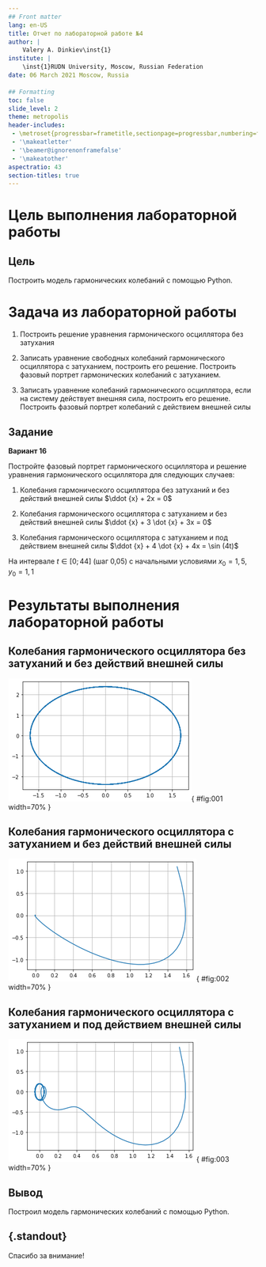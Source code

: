 ```yaml
---
## Front matter
lang: en-US
title: Отчет по лабораторной работе №4
author: |
	Valery A. Dinkiev\inst{1}
institute: |
	\inst{1}RUDN University, Moscow, Russian Federation
date: 06 March 2021 Moscow, Russia

## Formatting
toc: false
slide_level: 2
theme: metropolis
header-includes: 
 - \metroset{progressbar=frametitle,sectionpage=progressbar,numbering=fraction}
 - '\makeatletter'
 - '\beamer@ignorenonframefalse'
 - '\makeatother'
aspectratio: 43
section-titles: true
---
```


# **Цель выполнения лабораторной работы**

## Цель

Построить модель гармонических колебаний с помощью Python.

# **Задача из лабораторной работы**

1. Построить решение уравнения гармонического осциллятора без затухания 

2. Записать уравнение свободных колебаний гармонического осциллятора с затуханием, построить его решение. 
   Построить фазовый портрет гармонических колебаний с затуханием.

3. Записать уравнение колебаний гармонического осциллятора, если на систему действует внешняя сила, построить его решение. 
   Построить фазовый портрет колебаний с действием внешней силы

## Задание

**Вариант 16**

Постройте фазовый портрет гармонического осциллятора и решение уравнения гармонического осциллятора для следующих случаев:

1. Колебания гармонического осциллятора без затуханий и без действий внешней силы 
   $\ddot {x} + 2x = 0$

2. Колебания гармонического осциллятора c затуханием и без действий внешней силы 
   $\ddot {x} + 3 \dot {x} + 3x = 0$

3. Колебания гармонического осциллятора c затуханием и под действием внешней силы 
   $\ddot {x} + 4 \dot {x} + 4x = \sin (4t)$

На интервале $t \in [0; 44]$ (шаг 0,05) с начальными условиями $x_0 = 1,5, y_0 = 1,1$

# **Результаты выполнения лабораторной работы**

## Колебания гармонического осциллятора без затуханий и без действий внешней силы

![График №1](image/0.png){ #fig:001 width=70% }

## Колебания гармонического осциллятора c затуханием и без действий внешней силы

![График №2](image/1.png){ #fig:002 width=70% } 

## Колебания гармонического осциллятора c затуханием и под действием внешней силы

![График №3](image/2.png){ #fig:003 width=70% } 

## Вывод

Построил модель гармонических колебаний с помощью Python.

## {.standout}

Спасибо за внимание!
